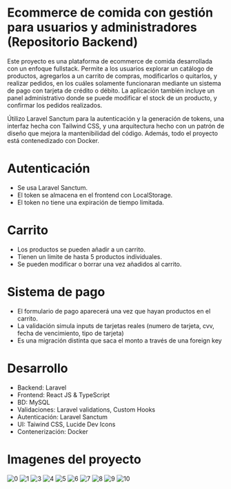 # Ecommerce de comida con gestión para usuarios y administradores (Repositorio Backend)

Este proyecto es una plataforma de ecommerce de comida desarrollada con un enfoque fullstack. Permite a los usuarios explorar un catálogo de productos, agregarlos a un carrito de compras, modificarlos o quitarlos, y realizar pedidos, en los cuáles solamente funcionaran mediante un sistema de pago con tarjeta de crédito o débito. La aplicación también incluye un panel administrativo donde se puede modificar el stock de un producto, y confirmar los pedidos realizados.

Útilizo Laravel Sanctum para la autenticación y la generación de tokens, una interfaz hecha con Tailwind CSS, y una arquitectura hecho con un patrón de diseño que mejora la mantenibilidad del código. Además, todo el proyecto está contenedizado con Docker.

# Autenticación
- Se usa Laravel Sanctum.
- El token se almacena en el frontend con LocalStorage.
- El token no tiene una expiración de tiempo limitada.

# Carrito
- Los productos se pueden añadir a un carrito.
- Tienen un límite de hasta 5 productos individuales.
- Se pueden modificar o borrar una vez añadidos al carrito.

# Sistema de pago
- El formulario de pago aparecerá una vez que hayan productos en el carrito.
- La validación simula inputs de tarjetas reales (numero de tarjeta, cvv, fecha de vencimiento, tipo de tarjeta)
- Es una migración distinta que saca el monto a través de una foreign key

# Desarrollo
- Backend: Laravel
- Frontend: React JS & TypeScript
- BD: MySQL
- Validaciones: Laravel validations, Custom Hooks
- Autenticación: Laravel Sanctum 
- UI: Taiwind CSS, Lucide Dev Icons
- Contenerización: Docker

# Imagenes del proyecto

![0](https://i.imgur.com/EcMfGaq.jpeg)
![1](https://i.imgur.com/9VoyAMi.jpeg)
![3](https://i.imgur.com/u3UOlEJ.jpeg)
![4](https://i.imgur.com/i5EkDKF.jpeg)
![5](https://i.imgur.com/mvlSfzU.jpeg)
![6](https://i.imgur.com/jfVVEuc.jpeg)
![7](https://i.imgur.com/ad4AFy7.jpeg)
![8](https://i.imgur.com/0lfzy9j.jpeg)
![9](https://i.imgur.com/WRL7ogu.jpeg)
![10](https://i.imgur.com/IE99UoT.jpeg)
